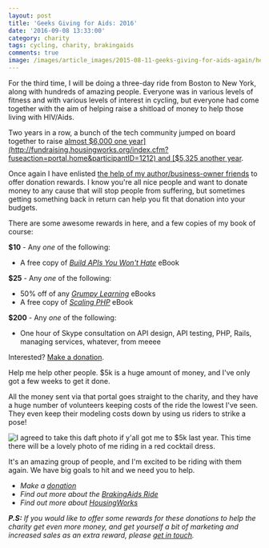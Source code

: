 ```yaml
---
layout: post
title: 'Geeks Giving for Aids: 2016'
date: '2016-09-08 13:33:00'
category: charity
tags: cycling, charity, brakingaids
comments: true
image: /images/article_images/2015-08-11-geeks-giving-for-aids-again/header.jpg
---
```


For the third time, I will be doing a three-day ride from Boston to New York, along with hundreds of amazing people. Everyone was in various levels of fitness and with various levels of interest in cycling, but everyone had come together with the aim of helping raise a shitload of money to help those living with HIV/Aids.

Two years in a row, a bunch of the tech community jumped on board together to raise [almost $6,000 one year](http://fundraising.housingworks.org/index.cfm?fuseaction=portal.home&participantID=1212) and [$5,325 another year](http://fundraising.housingworks.org/index.cfm?fuseaction=portal.home&participantID=2035).

Once again I have enlisted [the help of my author/business-owner friends](/charity/2015/08/11/geeks-giving-for-aids-again/) to offer donation rewards. I know you're all nice people and want to donate money to any cause that will stop people from suffering, but sometimes getting something back in return can help you fit that donation into your budgets.

There are some awesome rewards in here, and a few copies of my book of course:

**$10** - Any _one_ of the following:

* A free copy of [_Build APIs You Won't Hate_](http://apisyouwonthate.com/) eBook

**$25** - Any _one_ of the following:

* 50% off of any _[Grumpy Learning](http://grumpy-learning.com/)_ eBooks
* A free copy of _[Scaling PHP](https://www.scalingphpbook.com/)_ eBook

**$200** - Any _one_ of the following:

* One hour of Skype consultation on API design, API testing, PHP, Rails, managing services, whatever, from meeee

Interested? [Make a donation](http://fundraising.housingworks.org/participant/philsturgeon-2016).

Help me help other people. $5k is a huge amount of money, and I've only got a few weeks to get it done.

All the money sent via that portal goes straight to the charity, and they have a huge number of volunteers keeping costs of the ride the lowest I've seen. They even keep their modeling costs down by using us riders to strike a pose!

![I agreed to take this daft photo if y'all got me to $5k last year. This time there will be a lovely photo of me riding in a red cocktail dress.](article_images/2016-09-08-geeks-giving-for-aids-three/handsome-as-fuck.jpg)

It's an amazing group of people, and I'm excited to be riding with them again. We have big goals to hit and we need you to help.

* _Make a [donation](http://fundraising.housingworks.org/participant/philsturgeon-2016)_
* _Find out more about the [BrakingAids Ride](http://brakingaidsride.org/)_
* _Find out more about [HousingWorks](http://www.housingworks.org/)_

_**P.S:** If you would like to offer some rewards for these donations to help the charity get even more money, and get yourself a bit of marketing and increased sales as an extra reward, please [get in touch](mailto:me@philsturgeon.uk)._
